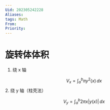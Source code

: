 ```yaml
---
Uid: 202305242228
Aliases: 
tags: Math 
From: 
Priority: 
---
```

# 旋转体体积

1. 绕 x 轴

$$
V_{x} = \int_{a}^{b} \pi y^{2}(x)  \, dx 
$$
2. 绕 y 轴（柱壳法）

$$
V_{y} = \int_{a}^{b} 2\pi x | y(x) | \, dx 
$$
